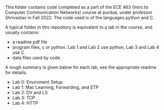 This folder contains code completed as a part of the ECE 463 (Intro to Computer Communication Networks) course at purdue, under professor Shrivastav in Fall 2022. 
The code used is of the languages python and C.


A typical folder in this repository is equivalent to a lab in the course, and usually contains:
- a readme.pdf file
- program files, c or python. Lab 1 and Lab 2 use python, Lab 3 and Lab 4 use C
- data files used by code

A rough summary is given below for each lab, see the appropriate readme for details:
- Lab 0: Enviroment Setup
- Lab 1: Mac Learning, Forwarding, and STP
- Lab 2: DV and LS
- Lab 3: TCP
- Lab 4: HTTP
